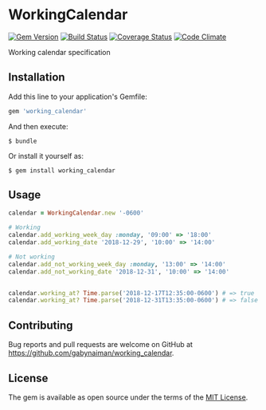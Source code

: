 # WorkingCalendar

[![Gem Version](https://badge.fury.io/rb/working_calendar.svg)](https://rubygems.org/gems/working_calendar)
[![Build Status](https://travis-ci.org/gabynaiman/working_calendar.svg?branch=master)](https://travis-ci.org/gabynaiman/working_calendar)
[![Coverage Status](https://coveralls.io/repos/github/gabynaiman/working_calendar/badge.svg?branch=master)](https://coveralls.io/github/gabynaiman/working_calendar?branch=master)
[![Code Climate](https://codeclimate.com/github/gabynaiman/working_calendar.svg)](https://codeclimate.com/github/gabynaiman/working_calendar)

Working calendar specification

## Installation

Add this line to your application's Gemfile:

```ruby
gem 'working_calendar'
```

And then execute:

    $ bundle

Or install it yourself as:

    $ gem install working_calendar

## Usage

```ruby
calendar = WorkingCalendar.new '-0600'

# Working
calendar.add_working_week_day :monday, '09:00' => '18:00'
calendar.add_working_date '2018-12-29', '10:00' => '14:00'

# Not working
calendar.add_not_working_week_day :monday, '13:00' => '14:00'
calendar.add_not_working_date '2018-12-31', '10:00' => '14:00'


calendar.working_at? Time.parse('2018-12-17T12:35:00-0600') # => true
calendar.working_at? Time.parse('2018-12-31T13:35:00-0600') # => false
```

## Contributing

Bug reports and pull requests are welcome on GitHub at https://github.com/gabynaiman/working_calendar.

## License

The gem is available as open source under the terms of the [MIT License](https://opensource.org/licenses/MIT).
